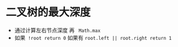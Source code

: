 # 二叉树的最大深度

- 通过计算左右节点深度 再 ` Math.max`
- 如果` !root return 0` 如果有 `root.left || root.right return 1`
